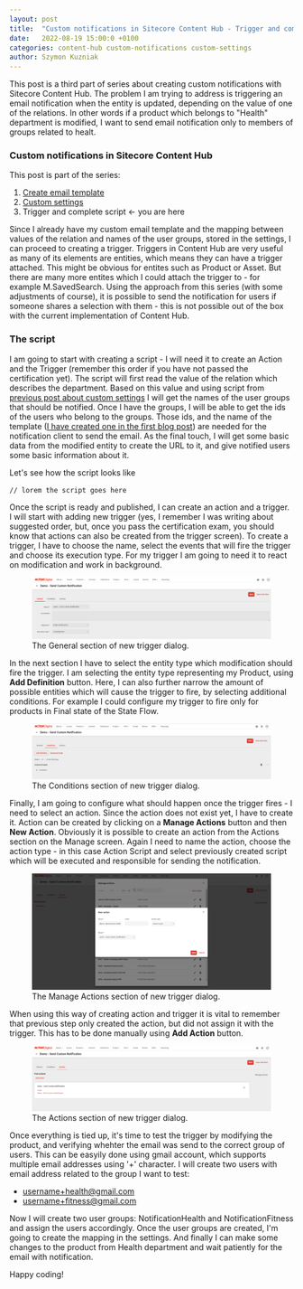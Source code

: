```yaml
---
layout: post
title:  "Custom notifications in Sitecore Content Hub - Trigger and complete script"
date:   2022-08-19 15:00:0 +0100
categories: content-hub custom-notifications custom-settings
author: Szymon Kuzniak
---
```

This post is a third part of series about creating custom notifications with Sitecore Content Hub.
The problem I am trying to address is triggering an email notification when the entity is updated, depending on the value of one of the relations.
In other words if a product which belongs to "Health" department is modified, I want to send email notification only to members of groups related to healt.

### Custom notifications in Sitecore Content Hub

This post is part of the series:

1. [Create email template](/2022/06/21/custom-notifications-content-hub)
2. [Custom settings](/2022/07/10/custom-notifications-content-hub-settings)
3. Trigger and complete script <- you are here

Since I already have my custom email template and the mapping between values of the relation and names of the user groups, stored in the settings, I can proceed to creating a trigger.
Triggers in Content Hub are very useful as many of its elements are entities, which means they can have a trigger attached.
This might be obvious for entites such as Product or Asset.
But there are many more entites which I could attach the trigger to - for example M.SavedSearch.
Using the approach from this series (with some adjustments of course), it is possible to send the notification for users if someone shares a selection with them - this is not possible out of the box with the current implementation of Content Hub.

### The script

I am going to start with creating a script - I will need it to create an Action and the Trigger (remember this order if you have not passed the certification yet).
The script will first read the value of the relation which describes the department.
Based on this value and using script from [previous post about custom settings](/2022/07/10/custom-notifications-content-hub-settings) I will get the names of the user groups that should be notified.
Once I have the groups, I will be able to get the ids of the users who belong to the groups.
Those ids, and the name of the template ([I have created one in the first blog post](/2022/06/21/custom-notifications-content-hub)) are needed for the notification client to send the email.
As the final touch, I will get some basic data from the modified entity to create the URL to it, and give notified users some basic information about it.

Let's see how the script looks like

    // lorem the script goes here

Once the script is ready and published, I can create an action and a trigger.
I will start with adding new trigger (yes, I remember I was writing about suggested order, but, once you pass the certification exam, you should know that actions can also be created from the trigger screen).
To create a trigger, I have to choose the name, select the events that will fire the trigger and choose its execution type.
For my trigger I am going to need it to react on modification and work in background.

<figure>
<img src="/assets/posts/content-hub-notifications-wrapup/create-trigger-1.png" alt="The General section of new trigger dialog." />
<figcaption>The General section of new trigger dialog.</figcaption>
</figure>

In the next section I have to select the entity type which modification should fire the trigger.
I am selecting the entity type representing my Product, using **Add Definition** button.
Here, I can also further narrow the amount of possible entities which will cause the trigger to fire, by selecting additional conditions.
For example I could configure my trigger to fire only for products in Final state of the State Flow.

<figure>
<img src="/assets/posts/content-hub-notifications-wrapup/create-trigger-2.png" alt="The Conditions section of new trigger dialog." />
<figcaption>The Conditions section of new trigger dialog.</figcaption>
</figure>

Finally, I am going to configure what should happen once the trigger fires - I need to select an action.
Since the action does not exist yet, I have to create it.
Action can be created by clicking on a **Manage Actions** button and then **New Action**.
Obviously it is possible to create an action from the Actions section on the Manage screen.
Again I need to name the action, choose the action type - in this case Action Script and select previously created script which will be executed and responsible for sending the notification.

<figure>
<img src="/assets/posts/content-hub-notifications-wrapup/create-trigger-action.png" alt="The Manage Actions section of new trigger dialog." />
<figcaption>The Manage Actions section of new trigger dialog.</figcaption>
</figure>

When using this way of creating action and trigger it is vital to remember that previous step only created the action, but did not assign it with the trigger.
This has to be done manually using **Add Action** button.

<figure>
<img src="/assets/posts/content-hub-notifications-wrapup/create-trigger-3.png" alt="The Actions section of new trigger dialog." />
<figcaption>The Actions section of new trigger dialog.</figcaption>
</figure>

Once everything is tied up, it's time to test the trigger by modifying the product, and verifying whehter the email was send to the correct group of users.
This can be easyily done using gmail account, which supports multiple email addresses using '+' character.
I will create two users with email address related to the group I want to test:

* username+health@gmail.com
* username+fitness@gmail.com

Now I will create two user groups: NotificationHealth and NotificationFitness and assign the users accordingly.
Once the user groups are created, I'm going to create the mapping in the settings.
And finally I can make some changes to the product from Health department and wait patiently for the email with notification.

Happy coding!
